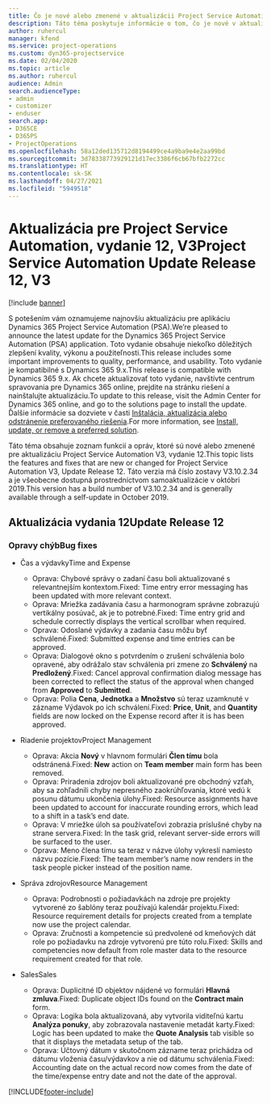 ```yaml
---
title: Čo je nové alebo zmenené v aktualizácii Project Service Automation, vydanie 12, V3
description: Táto téma poskytuje informácie o tom, čo je nové v aktualizácii Project Service Automation, vydanie 12, V3.
author: ruhercul
manager: kfend
ms.service: project-operations
ms.custom: dyn365-projectservice
ms.date: 02/04/2020
ms.topic: article
ms.author: ruhercul
audience: Admin
search.audienceType:
- admin
- customizer
- enduser
search.app:
- D365CE
- D365PS
- ProjectOperations
ms.openlocfilehash: 58a12ded135712d8194499ce4a9ba9e4e2aa99bd
ms.sourcegitcommit: 3d78338773929121d17ec3386f6cb67bfb2272cc
ms.translationtype: HT
ms.contentlocale: sk-SK
ms.lasthandoff: 04/27/2021
ms.locfileid: "5949518"
---
```

# <a name="project-service-automation-update-release-12-v3"></a><span data-ttu-id="db5d6-103">Aktualizácia pre Project Service Automation, vydanie 12, V3</span><span class="sxs-lookup"><span data-stu-id="db5d6-103">Project Service Automation Update Release 12, V3</span></span>

[!include [banner](../includes/psa-now-project-operations.md)]

<span data-ttu-id="db5d6-104">S potešením vám oznamujeme najnovšiu aktualizáciu pre aplikáciu Dynamics 365 Project Service Automation (PSA).</span><span class="sxs-lookup"><span data-stu-id="db5d6-104">We’re pleased to announce the latest update for the Dynamics 365 Project Service Automation (PSA) application.</span></span> <span data-ttu-id="db5d6-105">Toto vydanie obsahuje niekoľko dôležitých zlepšení kvality, výkonu a použiteľnosti.</span><span class="sxs-lookup"><span data-stu-id="db5d6-105">This release includes some important improvements to quality, performance, and usability.</span></span> <span data-ttu-id="db5d6-106">Toto vydanie je kompatibilné s Dynamics 365 9.x.</span><span class="sxs-lookup"><span data-stu-id="db5d6-106">This release is compatible with Dynamics 365 9.x.</span></span> <span data-ttu-id="db5d6-107">Ak chcete aktualizovať toto vydanie, navštívte centrum spravovania pre Dynamics 365 online, prejdite na stránku riešení a nainštalujte aktualizáciu.</span><span class="sxs-lookup"><span data-stu-id="db5d6-107">To update to this release, visit the Admin Center for Dynamics 365 online, and go to the solutions page to install the update.</span></span> <span data-ttu-id="db5d6-108">Ďalšie informácie sa dozviete v časti [Inštalácia, aktualizácia alebo odstránenie preferovaného riešenia](/power-platform/admin/install-remove-preferred-solution).</span><span class="sxs-lookup"><span data-stu-id="db5d6-108">For more information, see [Install, update, or remove a preferred solution](/power-platform/admin/install-remove-preferred-solution).</span></span>

<span data-ttu-id="db5d6-109">Táto téma obsahuje zoznam funkcií a opráv, ktoré sú nové alebo zmenené pre aktualizáciu Project Service Automation V3, vydanie 12.</span><span class="sxs-lookup"><span data-stu-id="db5d6-109">This topic lists the features and fixes that are new or changed for Project Service Automation V3, Update Release 12.</span></span> <span data-ttu-id="db5d6-110">Táto verzia má číslo zostavy V3.10.2.34 a je všeobecne dostupná prostredníctvom samoaktualizácie v októbri 2019.</span><span class="sxs-lookup"><span data-stu-id="db5d6-110">This version has a build number of V3.10.2.34 and is generally available through a self-update in October 2019.</span></span>

## <a name="update-release-12"></a><span data-ttu-id="db5d6-111">Aktualizácia vydania 12</span><span class="sxs-lookup"><span data-stu-id="db5d6-111">Update Release 12</span></span>

### <a name="bug-fixes"></a><span data-ttu-id="db5d6-112">Opravy chýb</span><span class="sxs-lookup"><span data-stu-id="db5d6-112">Bug fixes</span></span>

- <span data-ttu-id="db5d6-113">Čas a výdavky</span><span class="sxs-lookup"><span data-stu-id="db5d6-113">Time and Expense</span></span>

    - <span data-ttu-id="db5d6-114">Oprava: Chybové správy o zadaní času boli aktualizované s relevantnejším kontextom.</span><span class="sxs-lookup"><span data-stu-id="db5d6-114">Fixed: Time entry error messaging has been updated with more relevant context.</span></span>
    - <span data-ttu-id="db5d6-115">Oprava: Mriežka zadávania času a harmonogram správne zobrazujú vertikálny posúvač, ak je to potrebné.</span><span class="sxs-lookup"><span data-stu-id="db5d6-115">Fixed: Time entry grid and schedule correctly displays the vertical scrollbar when required.</span></span>
    - <span data-ttu-id="db5d6-116">Oprava: Odoslané výdavky a zadania času môžu byť schválené.</span><span class="sxs-lookup"><span data-stu-id="db5d6-116">Fixed: Submitted expense and time entries can be approved.</span></span>
    - <span data-ttu-id="db5d6-117">Oprava: Dialogové okno s potvrdením o zrušení schválenia bolo opravené, aby odrážalo stav schválenia pri zmene zo **Schválený** na **Predložený**.</span><span class="sxs-lookup"><span data-stu-id="db5d6-117">Fixed: Cancel approval confirmation dialog message has been corrected to reflect the status of the approval when changed from **Approved** to **Submitted**.</span></span>
    - <span data-ttu-id="db5d6-118">Oprava: Polia **Cena**, **Jednotka** a **Množstvo** sú teraz uzamknuté v zázname Výdavok po ich schválení.</span><span class="sxs-lookup"><span data-stu-id="db5d6-118">Fixed: **Price**, **Unit**, and **Quantity** fields are now locked on the Expense record after it is has been approved.</span></span>

- <span data-ttu-id="db5d6-119">Riadenie projektov</span><span class="sxs-lookup"><span data-stu-id="db5d6-119">Project Management</span></span>

    - <span data-ttu-id="db5d6-120">Oprava: Akcia **Nový** v hlavnom formulári **Člen tímu** bola odstránená.</span><span class="sxs-lookup"><span data-stu-id="db5d6-120">Fixed: **New** action on **Team member** main form has been removed.</span></span>
    - <span data-ttu-id="db5d6-121">Oprava: Priradenia zdrojov boli aktualizované pre obchodný vzťah, aby sa zohľadnili chyby nepresného zaokrúhľovania, ktoré vedú k posunu dátumu ukončenia úlohy.</span><span class="sxs-lookup"><span data-stu-id="db5d6-121">Fixed: Resource assignments have been updated to account for inaccurate rounding errors, which lead to a shift in a task’s end date.</span></span>
    - <span data-ttu-id="db5d6-122">Oprava: V mriežke úloh sa používateľovi zobrazia príslušné chyby na strane servera.</span><span class="sxs-lookup"><span data-stu-id="db5d6-122">Fixed: In the task grid, relevant server-side errors will be surfaced to the user.</span></span>
    - <span data-ttu-id="db5d6-123">Oprava: Meno člena tímu sa teraz v názve úlohy vykreslí namiesto názvu pozície.</span><span class="sxs-lookup"><span data-stu-id="db5d6-123">Fixed: The team member’s name now renders in the task people picker instead of the position name.</span></span>

- <span data-ttu-id="db5d6-124">Správa zdrojov</span><span class="sxs-lookup"><span data-stu-id="db5d6-124">Resource Management</span></span>

    - <span data-ttu-id="db5d6-125">Oprava: Podrobnosti o požiadavkách na zdroje pre projekty vytvorené zo šablóny teraz používajú kalendár projektu.</span><span class="sxs-lookup"><span data-stu-id="db5d6-125">Fixed: Resource requirement details for projects created from a template now use the project calendar.</span></span>
    - <span data-ttu-id="db5d6-126">Oprava: Zručnosti a kompetencie sú predvolené od kmeňových dát role po požiadavku na zdroje vytvorenú pre túto rolu.</span><span class="sxs-lookup"><span data-stu-id="db5d6-126">Fixed: Skills and competencies now default from role master data to the resource requirement created for that role.</span></span>

- <span data-ttu-id="db5d6-127">Sales</span><span class="sxs-lookup"><span data-stu-id="db5d6-127">Sales</span></span>

    - <span data-ttu-id="db5d6-128">Oprava: Duplicitné ID objektov nájdené vo formulári **Hlavná zmluva**.</span><span class="sxs-lookup"><span data-stu-id="db5d6-128">Fixed: Duplicate object IDs found on the **Contract main** form.</span></span>
    - <span data-ttu-id="db5d6-129">Oprava: Logika bola aktualizovaná, aby vytvorila viditeľnú kartu **Analýza ponuky**, aby zobrazovala nastavenie metadát karty.</span><span class="sxs-lookup"><span data-stu-id="db5d6-129">Fixed: Logic has been updated to make the **Quote Analysis** tab visible so that it displays the metadata setup of the tab.</span></span>
    - <span data-ttu-id="db5d6-130">Oprava: Účtovný dátum v skutočnom zázname teraz prichádza od dátumu vloženia času/výdavkov a nie od dátumu schválenia.</span><span class="sxs-lookup"><span data-stu-id="db5d6-130">Fixed: Accounting date on the actual record now comes from the date of the time/expense entry date and not the date of the approval.</span></span>


[!INCLUDE[footer-include](../includes/footer-banner.md)]